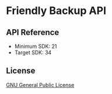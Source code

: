 # Friendly Backup API

## API Reference

- Minimum SDK: 21
- Target SDK: 34

## License

[GNU General Public License](./LICENSE)
